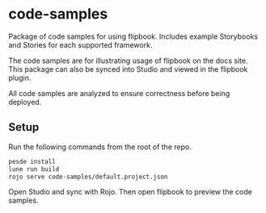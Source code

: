 # code-samples

Package of code samples for using flipbook. Includes example Storybooks and Stories for each supported framework.

The code samples are for illustrating usage of flipbook on the docs site. This package can also be synced into Studio and viewed in the flipbook plugin.

All code samples are analyzed to ensure correctness before being deployed.

## Setup

Run the following commands from the root of the repo.

```sh
pesde install
lune run build
rojo serve code-samples/default.project.json
```

Open Studio and sync with Rojo. Then open flipbook to preview the code samples.
